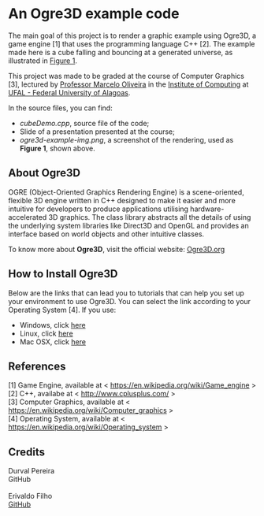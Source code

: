 <html>
<body>
<h1>An Ogre3D example code</h1>

The main goal of this project is to render a graphic example using Ogre3D, a game engine [1] that uses the programming language C++ [2]. The example made here is a cube falling and bouncing at a generated universe, as illustrated in <a href="http://durvalpereira.com.br/ufal/ogre3d-example-img.png" target="_blank">Figure 1</a>.

This project was made to be graded at the course of Computer Graphics [3], lectured by
<a href="https://github.com/oliveiramc" target="_blank">Professor Marcelo Oliveira</a> in the <a href="http://www.ic.ufal.br" target="_blank">Institute of Computing</a> at <a href="http://www.ufal.edu.br" target="_blank">UFAL - Federal University of Alagoas</a>.

In the source files, you can find:

<ul>
	<li><i>cubeDemo.cpp</i>, source file of the code;</li>
	<li>Slide of a presentation presented at the course;</li>
	<li><i>ogre3d-example-img.png</i>, a screenshot of the rendering, used as <b>Figure 1</b>, shown above.</li>
</ul>

<h2>About Ogre3D</h2>

OGRE (Object-Oriented Graphics Rendering Engine) is a scene-oriented, flexible 3D engine written in C++ designed to make it easier and more intuitive for developers to produce applications utilising hardware-accelerated 3D graphics. The class library abstracts all the details of using the underlying system libraries like Direct3D and OpenGL and provides an interface based on world objects and other intuitive classes.<br>

To know more about <b>Ogre3D</b>, visit the official website: <a href="http://www.ogre3d.org/" target="_blank">Ogre3D.org</a>

<h2>How to Install Ogre3D</h2>

Below are the links that can lead you to tutorials that can help you set up your environment to use Ogre3D. You can select the link according to your Operating System [4]. If you use:

<ul>
	<li>Windows, click <a href="http://www.ogre3d.org/tikiwiki/Installing+the+Ogre+SDK" target="_blank">here</a></li>
	<li>Linux, click <a href="http://www.ogre3d.org/tikiwiki/Installing+the+Ogre+SDK?tikiversion=Linux" target="_blank">here</a></li>
	<li>Mac OSX, click <a href="http://www.ogre3d.org/tikiwiki/Installing+the+Ogre+SDK?tikiversion=Mac+OS+X" target="_blank">here</a></li>
</ul>

<h2>References</h2>

[1] Game Engine, available at < https://en.wikipedia.org/wiki/Game_engine > <br>
[2] C++, availabe at < http://www.cplusplus.com/ > <br>
[3] Computer Graphics, available at < https://en.wikipedia.org/wiki/Computer_graphics > <br>
[4] Operating System, available at < https://en.wikipedia.org/wiki/Operating_system > <br>

<h2>Credits</h2>

Durval Pereira<br>
GitHub<br><br>
Erivaldo Filho<br>
<a href="#" target="_blank">GitHub</a>

</body>
<html>